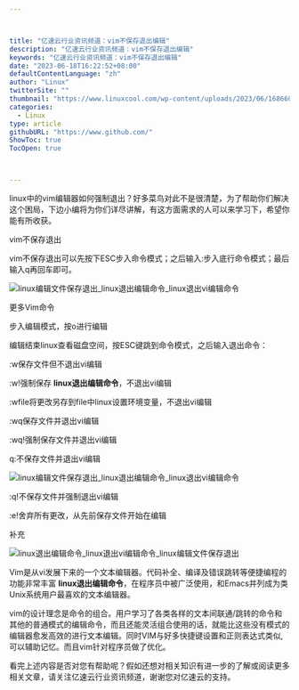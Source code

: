 ```yaml
---



title: "亿速云行业资讯频道：vim不保存退出编辑"
description: "亿速云行业资讯频道：vim不保存退出编辑"
keywords: "亿速云行业资讯频道：vim不保存退出编辑"
date: "2023-06-18T16:22:52+08:00"
defaultContentLanguage: "zh"
author: "Linux"
twitterSite: ""
thumbnail: "https://www.linuxcool.com/wp-content/uploads/2023/06/1686600129767_0.png"
categories:
  - Linux
type: article
githubURL: "https://www.github.com/"
ShowToc: true
TocOpen: true



---
```


linux中的vim编辑器如何强制退出？好多菜鸟对此不是很清楚，为了帮助你们解决这个困局，下边小编将为你们详尽讲解，有这方面需求的人可以来学习下，希望你能有所收获。

vim不保存退出

vim不保存退出可以先按下ESC步入命令模式；之后输入:步入底行命令模式；最后输入q再回车即可。

![linux编辑文件保存退出_linux退出编辑命令_linux退出vi编辑命令](https://www.linuxcool.com/wp-content/uploads/2023/06/1686600129767_0.png)

更多Vim命令

步入编辑模式，按o进行编辑

编辑结束linux查看磁盘空间，按ESC键跳到命令模式，之后输入退出命令：

:w保存文件但不退出vi编辑

:w!强制保存 **linux退出编辑命令**，不退出vi编辑

:wfile将更改另存到file中linux设置环境变量，不退出vi编辑

:wq保存文件并退出vi编辑

:wq!强制保存文件并退出vi编辑

q:不保存文件并退出vi编辑

![linux编辑文件保存退出_linux退出编辑命令_linux退出vi编辑命令](https://www.linuxcool.com/wp-content/uploads/2023/06/1686600129767_2.png)

:q!不保存文件并强制退出vi编辑

:e!舍弃所有更改，从先前保存文件开始在编辑

补充

![linux退出编辑命令_linux退出vi编辑命令_linux编辑文件保存退出](https://www.linuxcool.com/wp-content/uploads/2023/06/1686600129767_3.jpg)

Vim是从vi发展下来的一个文本编辑器。代码补全、编译及错误跳转等便捷编程的功能非常丰富 **linux退出编辑命令**，在程序员中被广泛使用，和Emacs并列成为类Unix系统用户最喜欢的文本编辑器。

vim的设计理念是命令的组合。用户学习了各类各样的文本间联通/跳转的命令和其他的普通模式的编辑命令，而且还能灵活组合使用的话，就能比这些没有模式的编辑器愈发高效的进行文本编辑。同时VIM与好多快捷键设置和正则表达式类似,可以辅助记忆。而且vim针对程序员做了优化。

看完上述内容是否对您有帮助呢？假如还想对相关知识有进一步的了解或阅读更多相关文章，请关注亿速云行业资讯频道，谢谢您对亿速云的支持。